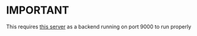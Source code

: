 # IMPORTANT

This requires [this server](https://stanfordnlp.github.io/CoreNLP/corenlp-server.html) as a backend running on port 9000 to run properly
